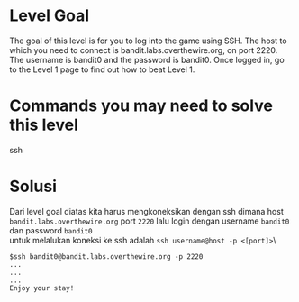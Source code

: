 # Level Goal

The goal of this level is for you to log into the game using SSH. The host to which you need to connect is bandit.labs.overthewire.org, on port 2220. The username is bandit0 and the password is bandit0. Once logged in, go to the Level 1 page to find out how to beat Level 1.

# Commands you may need to solve this level

ssh

# Solusi
Dari level goal diatas kita harus mengkoneksikan dengan ssh dimana host  
```bandit.labs.overthewire.org``` port ```2220```
lalu login dengan username ```bandit0``` dan password ```bandit0```\
untuk melalukan koneksi ke ssh adalah ```ssh username@host -p <[port]>```\
```
$ssh bandit0@bandit.labs.overthewire.org -p 2220
...
...
...
Enjoy your stay!
```